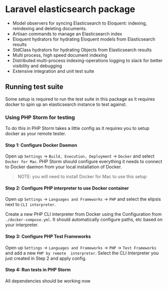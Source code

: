 # Laravel elasticsearch package

- Model observers for syncing Elasticsearch to Eloquent: indexing, reindexing and deleting documents.
- Artisan commands to manage an Elasticsearch index
- Eloquent hydrators for hydrating Eloquent models from Elasticsearch results
- StdClass hydrators for hydrating Objects from Elasticsearch results
- Multi process, high speed document indexing
- Distributed multi-process indexing-operations logging to slack for better visibility and debugging
- Extensive integration and unit test suite

## Running test suite

Some setup is required to run the test suite in this package as it requires docker to spin up an elasticsearch instance 
to test against.

### Using PHP Storm for testing
To do this in PHP Storm takes a little config as it requires you to setup docker as your remote tester.

#### Step 1: Configure Docker Daemon
Open up `Settings` -> `Build, Execution, Deployment` -> `Docker` and select `Docker for Mac`. 
PHP Storm should configure everything it needs to connect to Docker daemon from your local installation of Docker.
> NOTE: you will need to install Docker for Mac to use this setup

#### Step 2: Configure PHP interpreter to use Docker container
Open up `Settings` -> `Languages and Frameworks` -> `PHP` and select the elipsis next to `CLI interpreter`.

Create a new PHP CLI interpreter from Docker using the Configuration from `./docker-compose.yml`. It should 
automatically configure paths, etc based on your interpreter. 

#### Step 3: Configure PHP Test Frameworks
Open up `Settings` -> `Languages and Frameworks` -> `PHP` -> `Test Frameworks` and add a new `PHP by remote 
interpreter`. Select the CLI Interpreter you just created in Step 2 and apply config.

#### Step 4: Run tests in PHP Storm
All dependencies should be working now
